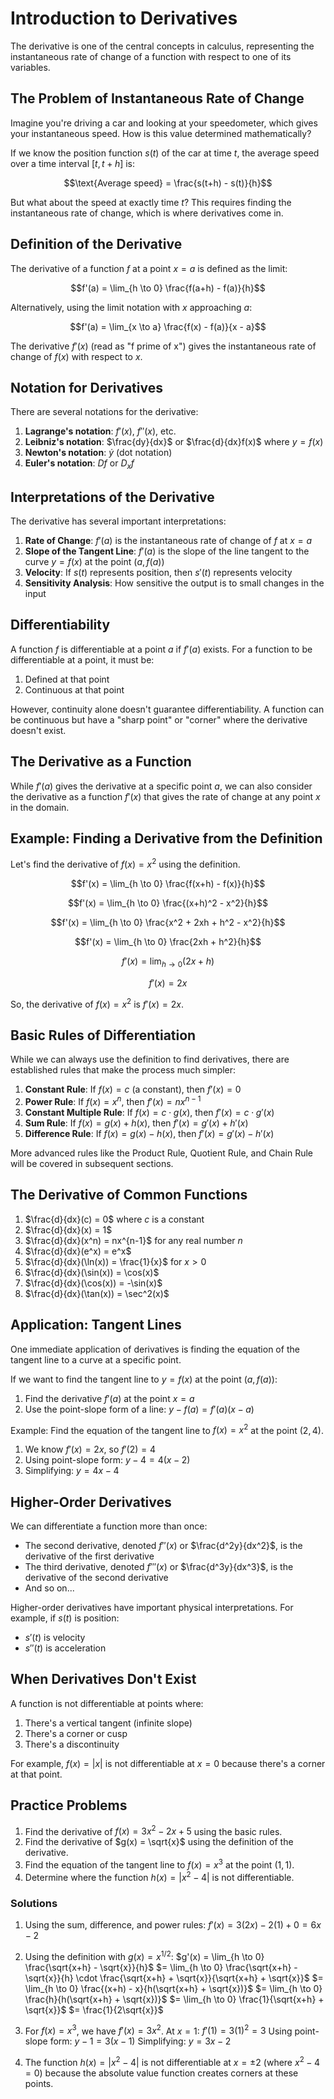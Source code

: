 # Introduction to Derivatives

The derivative is one of the central concepts in calculus, representing the instantaneous rate of change of a function with respect to one of its variables.

## The Problem of Instantaneous Rate of Change

Imagine you're driving a car and looking at your speedometer, which gives your instantaneous speed. How is this value determined mathematically?

If we know the position function $s(t)$ of the car at time $t$, the average speed over a time interval $[t, t+h]$ is:

$$\text{Average speed} = \frac{s(t+h) - s(t)}{h}$$

But what about the speed at exactly time $t$? This requires finding the instantaneous rate of change, which is where derivatives come in.

## Definition of the Derivative

The derivative of a function $f$ at a point $x = a$ is defined as the limit:

$$f'(a) = \lim_{h \to 0} \frac{f(a+h) - f(a)}{h}$$

Alternatively, using the limit notation with $x$ approaching $a$:

$$f'(a) = \lim_{x \to a} \frac{f(x) - f(a)}{x - a}$$

The derivative $f'(x)$ (read as "f prime of x") gives the instantaneous rate of change of $f(x)$ with respect to $x$.

## Notation for Derivatives

There are several notations for the derivative:

1. **Lagrange's notation**: $f'(x)$, $f''(x)$, etc.
2. **Leibniz's notation**: $\frac{dy}{dx}$ or $\frac{d}{dx}f(x)$ where $y = f(x)$
3. **Newton's notation**: $\dot{y}$ (dot notation)
4. **Euler's notation**: $Df$ or $D_x f$

## Interpretations of the Derivative

The derivative has several important interpretations:

1. **Rate of Change**: $f'(a)$ is the instantaneous rate of change of $f$ at $x = a$
2. **Slope of the Tangent Line**: $f'(a)$ is the slope of the line tangent to the curve $y = f(x)$ at the point $(a, f(a))$
3. **Velocity**: If $s(t)$ represents position, then $s'(t)$ represents velocity
4. **Sensitivity Analysis**: How sensitive the output is to small changes in the input

## Differentiability

A function $f$ is differentiable at a point $a$ if $f'(a)$ exists. For a function to be differentiable at a point, it must be:

1. Defined at that point
2. Continuous at that point

However, continuity alone doesn't guarantee differentiability. A function can be continuous but have a "sharp point" or "corner" where the derivative doesn't exist.

## The Derivative as a Function

While $f'(a)$ gives the derivative at a specific point $a$, we can also consider the derivative as a function $f'(x)$ that gives the rate of change at any point $x$ in the domain.

## Example: Finding a Derivative from the Definition

Let's find the derivative of $f(x) = x^2$ using the definition.

$$f'(x) = \lim_{h \to 0} \frac{f(x+h) - f(x)}{h}$$

$$f'(x) = \lim_{h \to 0} \frac{(x+h)^2 - x^2}{h}$$

$$f'(x) = \lim_{h \to 0} \frac{x^2 + 2xh + h^2 - x^2}{h}$$

$$f'(x) = \lim_{h \to 0} \frac{2xh + h^2}{h}$$

$$f'(x) = \lim_{h \to 0} (2x + h)$$

$$f'(x) = 2x$$

So, the derivative of $f(x) = x^2$ is $f'(x) = 2x$.

## Basic Rules of Differentiation

While we can always use the definition to find derivatives, there are established rules that make the process much simpler:

1. **Constant Rule**: If $f(x) = c$ (a constant), then $f'(x) = 0$
2. **Power Rule**: If $f(x) = x^n$, then $f'(x) = nx^{n-1}$
3. **Constant Multiple Rule**: If $f(x) = c \cdot g(x)$, then $f'(x) = c \cdot g'(x)$
4. **Sum Rule**: If $f(x) = g(x) + h(x)$, then $f'(x) = g'(x) + h'(x)$
5. **Difference Rule**: If $f(x) = g(x) - h(x)$, then $f'(x) = g'(x) - h'(x)$

More advanced rules like the Product Rule, Quotient Rule, and Chain Rule will be covered in subsequent sections.

## The Derivative of Common Functions

1. $\frac{d}{dx}(c) = 0$ where $c$ is a constant
2. $\frac{d}{dx}(x) = 1$
3. $\frac{d}{dx}(x^n) = nx^{n-1}$ for any real number $n$
4. $\frac{d}{dx}(e^x) = e^x$
5. $\frac{d}{dx}(\ln(x)) = \frac{1}{x}$ for $x > 0$
6. $\frac{d}{dx}(\sin(x)) = \cos(x)$
7. $\frac{d}{dx}(\cos(x)) = -\sin(x)$
8. $\frac{d}{dx}(\tan(x)) = \sec^2(x)$

## Application: Tangent Lines

One immediate application of derivatives is finding the equation of the tangent line to a curve at a specific point.

If we want to find the tangent line to $y = f(x)$ at the point $(a, f(a))$:

1. Find the derivative $f'(a)$ at the point $x = a$
2. Use the point-slope form of a line: $y - f(a) = f'(a)(x - a)$

Example: Find the equation of the tangent line to $f(x) = x^2$ at the point $(2, 4)$.

1. We know $f'(x) = 2x$, so $f'(2) = 4$
2. Using point-slope form: $y - 4 = 4(x - 2)$
3. Simplifying: $y = 4x - 4$

## Higher-Order Derivatives

We can differentiate a function more than once:

- The second derivative, denoted $f''(x)$ or $\frac{d^2y}{dx^2}$, is the derivative of the first derivative
- The third derivative, denoted $f'''(x)$ or $\frac{d^3y}{dx^3}$, is the derivative of the second derivative
- And so on...

Higher-order derivatives have important physical interpretations. For example, if $s(t)$ is position:
- $s'(t)$ is velocity
- $s''(t)$ is acceleration

## When Derivatives Don't Exist

A function is not differentiable at points where:

1. There's a vertical tangent (infinite slope)
2. There's a corner or cusp
3. There's a discontinuity

For example, $f(x) = |x|$ is not differentiable at $x = 0$ because there's a corner at that point.

## Practice Problems

1. Find the derivative of $f(x) = 3x^2 - 2x + 5$ using the basic rules.
2. Find the derivative of $g(x) = \sqrt{x}$ using the definition of the derivative.
3. Find the equation of the tangent line to $f(x) = x^3$ at the point $(1, 1)$.
4. Determine where the function $h(x) = |x^2 - 4|$ is not differentiable.

### Solutions

1. Using the sum, difference, and power rules:
   $f'(x) = 3(2x) - 2(1) + 0 = 6x - 2$

2. Using the definition with $g(x) = x^{1/2}$:
   $g'(x) = \lim_{h \to 0} \frac{\sqrt{x+h} - \sqrt{x}}{h}$
   $= \lim_{h \to 0} \frac{\sqrt{x+h} - \sqrt{x}}{h} \cdot \frac{\sqrt{x+h} + \sqrt{x}}{\sqrt{x+h} + \sqrt{x}}$
   $= \lim_{h \to 0} \frac{(x+h) - x}{h(\sqrt{x+h} + \sqrt{x})}$
   $= \lim_{h \to 0} \frac{h}{h(\sqrt{x+h} + \sqrt{x})}$
   $= \lim_{h \to 0} \frac{1}{\sqrt{x+h} + \sqrt{x}}$
   $= \frac{1}{2\sqrt{x}}$

3. For $f(x) = x^3$, we have $f'(x) = 3x^2$.
   At $x = 1$: $f'(1) = 3(1)^2 = 3$
   Using point-slope form: $y - 1 = 3(x - 1)$
   Simplifying: $y = 3x - 2$

4. The function $h(x) = |x^2 - 4|$ is not differentiable at $x = \pm 2$ (where $x^2 - 4 = 0$) because the absolute value function creates corners at these points.
